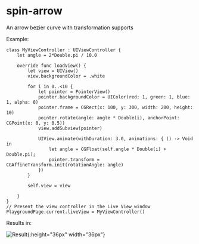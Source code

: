 # spin-arrow
An arrow bezier curve with transformation supports

Example:

```
class MyViewController : UIViewController {
    let angle = 2*Double.pi / 10.0
    
    override func loadView() {
        let view = UIView()
        view.backgroundColor = .white
        
        for i in 0..<10 {
            let pointer = PointerView()
            pointer.backgroundColor = UIColor(red: 1, green: 1, blue: 1, alpha: 0)
            pointer.frame = CGRect(x: 100, y: 300, width: 200, height: 10)
            pointer.rotate(angle: angle * Double(i), anchorPoint: CGPoint(x: 0, y: 0.5))
            view.addSubview(pointer)
            
            UIView.animate(withDuration: 3.0, animations: { () -> Void in
                let angle = CGFloat(self.angle * Double(i) + Double.pi);
                pointer.transform = CGAffineTransform.init(rotationAngle: angle)
            })
        }
        
        self.view = view
        
    }
}
// Present the view controller in the Live View window
PlaygroundPage.current.liveView = MyViewController()
```

Results in:

![Result](https://raw.githubusercontent.com/rafagan/spin-arrow/master/example.gif){:height="36px" width="36px"}
